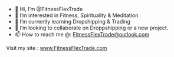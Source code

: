 - 👋 Hi, I’m @FitnessFlexTrade
- 👀 I’m interested in Fitness, Spirituality & Meditation
- 🌱 I’m currently learning Dropshipping & Trading
- 💞️ I’m looking to collaborate on Droppshipping or a new project.
- 📫 How to reach me @: FitnessFlexTrade@outlook.com

<!---
FitnessFlexTrade/FitnessFlexTrade is a ✨ special ✨ repository because its `README.md` (this file) appears on your GitHub profile.
You can click the Preview link to take a look at your changes.
--->
Visit my site : www.FitnessFlexTrade.com
